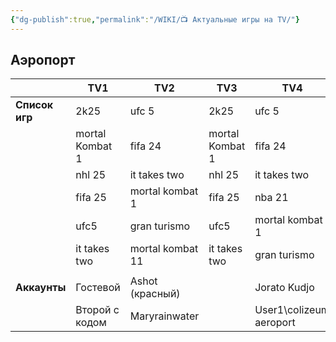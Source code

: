 ```yaml
---
{"dg-publish":true,"permalink":"/WIKI/📺 Актуальные игры на TV/"}
---
```


## Аэропорт

|                | **TV1**         | **TV2**          | **TV3**         | **TV4**                 | **TV5**         |
| -------------- | --------------- | ---------------- | --------------- | ----------------------- | --------------- |
| **Список игр** | 2k25            | ufc 5            | 2k25            | ufc 5                   | 2k25            |
|                | mortal Kombat 1 | fifa 24          | mortal Kombat 1 | fifa 24                 | mortal Kombat 1 |
|                | nhl 25          | it takes two     | nhl 25          | it takes two            | nhl 25          |
|                | fifa 25         | mortal kombat 1  | fifa 25         | nba 21                  | fifa 25         |
|                | ufc5            | gran turismo     | ufc5            | mortal kombat 1         | ufc5            |
|                | it takes two    | mortal kombat 11 | it takes two    | gran turismo            | it takes two    |
|                |                 |                  |                 |                         |                 |
| **Аккаунты**   | Гостевой        | Ashot (красный)  |                 | Jorato Kudjo            | Гостевые оба    |
|                | Второй с кодом  | Maryrainwater    |                 | User1\colizeum aeroport | (Быстра игра)   |
